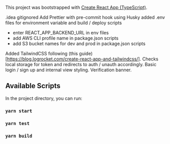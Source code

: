 This project was bootstrapped with [Create React App (TypeScript)](https://create-react-app.dev/docs/adding-typescript/).

.idea gitignored
Add Prettier with pre-commit hook using Husky
added .env files for environment variable and build / deploy scripts

- enter REACT_APP_BACKEND_URL in env files
- add AWS CLI profile name in package.json scripts
- add S3 bucket names for dev and prod in package.json scripts

Added TailwindCSS following (this guide)[https://blog.logrocket.com/create-react-app-and-tailwindcss/].
Checks local storage for token and redirects to auth / unauth accordingly.
Basic login / sign up and internal view styling.
Verification banner.

## Available Scripts

In the project directory, you can run:

### `yarn start`

### `yarn test`

### `yarn build`
